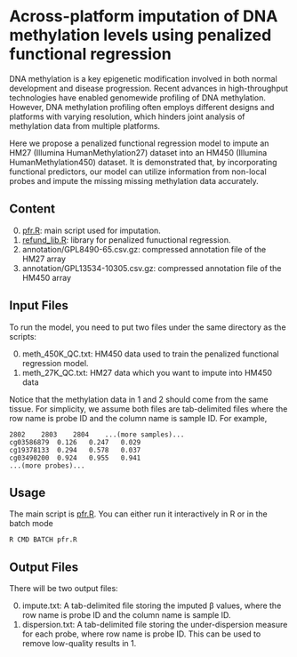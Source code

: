 Across-platform imputation of DNA methylation levels using penalized functional regression
======

DNA methylation is a key epigenetic modification involved in both normal development and disease progression. Recent advances in high-throughput technologies have enabled genomewide profiling of DNA methylation. However, DNA methylation profiling often employs different designs and platforms with varying resolution, which hinders joint analysis of methylation data from multiple platforms.

Here we propose a penalized functional regression model to impute an HM27 (Illumina HumanMethylation27) dataset into an HM450 (Illumina HumanMethylation450) dataset. It is demonstrated that, by incorporating functional predictors, our model can utilize information from non-local probes and impute the missing missing methylation data accurately.

Content
-------
0. [pfr.R](pfr.R): main script used for imputation.
1. [refund_lib.R](refund_lib.R): library for penalized funuctional regression.
2. annotation/GPL8490-65.csv.gz: compressed annotation file of the HM27 array
3. annotation/GPL13534-10305.csv.gz: compressed annotation file of the HM450 array

Input Files
-----------

To run the model, you need to put two files under the same directory as the scripts:

0. meth\_450K\_QC.txt: HM450 data used to train the penalized functional regression model.
1. meth\_27K\_QC.txt: HM27 data which you want to impute into HM450 data

Notice that the methylation data in 1 and 2 should come from the same tissue. For simplicity, we assume both files are tab-delimited files where the row name is probe ID and the column name is sample ID. For example,

```
2802	2803	2804	...(more samples)...
cg03586879	0.126	0.247	0.029
cg19378133	0.294	0.578	0.037
cg03490200	0.924	0.955	0.941
...(more probes)...
```

Usage
-----

The main script is [pfr.R](pfr.R). You can either run it interactively in R or in the batch mode

```
R CMD BATCH pfr.R
```

Output Files
-----------

There will be two output files:

0. impute.txt: A tab-delimited file storing the imputed β values, where the row name is probe ID and the column name is sample ID.
1. dispersion.txt: A tab-delimited file storing the under-dispersion measure for each probe, where row name is probe ID. This can be used to remove low-quality results in 1.